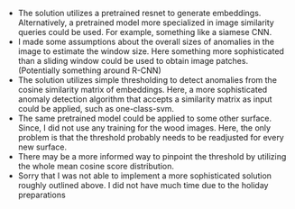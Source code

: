 - The solution utilizes a pretrained resnet to generate embeddings. Alternatively, a pretrained model more specialized in image similarity queries could be used. For example, something like a siamese CNN.
- I made some assumptions about the overall sizes of anomalies in the image to estimate the window size. Here something more sophisticated than a sliding window could be used to obtain image patches. (Potentially something around R-CNN)
- The solution utilizes simple thresholding to detect anomalies from the cosine similarity matrix of embeddings. Here, a more sophisticated anomaly detection algorithm that accepts a similarity matrix as input could be applied, such as one-class-svm.
- The same pretrained model could be applied to some other surface. Since, I did not use any training for the wood images. Here, the only problem is that the threshold probably needs to be readjusted for every new surface.
- There may be a more informed way to pinpoint the threshold by utilizing the whole mean cosine score distribution.
- Sorry that I was not able to implement a more sophisticated solution roughly outlined above. I did not have much time due to the holiday preparations 
